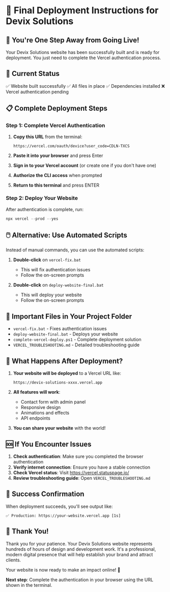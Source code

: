 # 🚀 Final Deployment Instructions for Devix Solutions

## 🎯 You're One Step Away from Going Live!

Your Devix Solutions website has been successfully built and is ready for deployment. You just need to complete the Vercel authentication process.

## 🔧 Current Status

✅ Website built successfully
✅ All files in place
✅ Dependencies installed
❌ Vercel authentication pending

## 📋 Complete Deployment Steps

### Step 1: Complete Vercel Authentication

1. **Copy this URL** from the terminal:
   ```
   https://vercel.com/oauth/device?user_code=CDLN-TXCS
   ```

2. **Paste it into your browser** and press Enter

3. **Sign in to your Vercel account** (or create one if you don't have one)

4. **Authorize the CLI access** when prompted

5. **Return to this terminal** and press ENTER

### Step 2: Deploy Your Website

After authentication is complete, run:
```powershell
npx vercel --prod --yes
```

## 🖱️ Alternative: Use Automated Scripts

Instead of manual commands, you can use the automated scripts:

1. **Double-click** on `vercel-fix.bat`
   - This will fix authentication issues
   - Follow the on-screen prompts

2. **Double-click** on `deploy-website-final.bat`
   - This will deploy your website
   - Follow the on-screen prompts

## 📁 Important Files in Your Project Folder

- `vercel-fix.bat` - Fixes authentication issues
- `deploy-website-final.bat` - Deploys your website
- `complete-vercel-deploy.ps1` - Complete deployment solution
- `VERCEL_TROUBLESHOOTING.md` - Detailed troubleshooting guide

## 🎉 What Happens After Deployment?

1. **Your website will be deployed** to a Vercel URL like:
   ```
   https://devix-solutions-xxxx.vercel.app
   ```

2. **All features will work**:
   - Contact form with admin panel
   - Responsive design
   - Animations and effects
   - API endpoints

3. **You can share your website** with the world!

## 🆘 If You Encounter Issues

1. **Check authentication**: Make sure you completed the browser authentication
2. **Verify internet connection**: Ensure you have a stable connection
3. **Check Vercel status**: Visit https://vercel.statuspage.io/
4. **Review troubleshooting guide**: Open `VERCEL_TROUBLESHOOTING.md`

## 🎯 Success Confirmation

When deployment succeeds, you'll see output like:
```
✅ Production: https://your-website.vercel.app [1s]
```

## 🙏 Thank You!

Thank you for your patience. Your Devix Solutions website represents hundreds of hours of design and development work. It's a professional, modern digital presence that will help establish your brand and attract clients.

Your website is now ready to make an impact online! 🚀

**Next step**: Complete the authentication in your browser using the URL shown in the terminal.